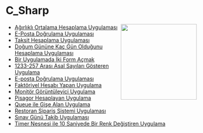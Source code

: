 <!--Height-->
<!--Italic-->
# C_Sharp
<img align='right' src='https://user-images.githubusercontent.com/5713670/87202985-820dcb80-c2b6-11ea-9f56-7ec461c497c3.gif' width='200'>

- [Ağırlıklı Ortalama Hesaplama Uygulaması](https://github.com/SelcanTaylan/C-_Sharp/tree/main/13.02.2025)
- [E-Posta Doğrulama Uygulaması](https://github.com/SelcanTaylan/C-_Sharp/tree/main/19.12.2024/%C3%B6dev1/%C3%B6dev1)
- [Taksit Hesaplama Uygulaması](https://github.com/SelcanTaylan/C-_Sharp/tree/main/19.12.2024/%C3%B6dev1/%C3%B6rnek1)
- [Doğum Gününe Kaç Gün Olduğunu Hesaplama Uygulaması](https://github.com/SelcanTaylan/C-_Sharp/tree/main/19.12.2024/%C3%B6dev1/%C3%B6rnek2)
- [Bir Uygulamada İki Form Açmak](https://github.com/SelcanTaylan/C-_Sharp/tree/main/2%20Form)
- [1233-257 Arası Asal Sayıları Gösteren Uygulama](https://github.com/SelcanTaylan/C-_Sharp/tree/main/Asal%20Say%C4%B1)
- [E-posta Doğrulama Uygulaması](https://github.com/SelcanTaylan/C-_Sharp/tree/main/E-Posta%20Do%C4%9Frulama)
- [Faktöriyel Hesabı Yapan Uygulama](https://github.com/SelcanTaylan/C-_Sharp/tree/main/Faktoriyel%20Hesaplama)
- [Monitör Görüntüleyici Uygulama](https://github.com/SelcanTaylan/C-_Sharp/tree/main/Monit%C3%B6r%20G%C3%B6r%C3%BCnt%C3%BCleyici)
- [Pisagor Hesaplayan Uygulama](https://github.com/SelcanTaylan/C-_Sharp/tree/main/Pisagor%20Hesaplama)
- [Queue ile Gişe Alan Uygulama](https://github.com/SelcanTaylan/C-_Sharp/tree/main/Queue%20%C4%B0le%20Gi%C5%9Fe)
- [Restoran Sipariş Sistemi Uygulaması](https://github.com/SelcanTaylan/C-_Sharp/tree/main/Restoran)
- [Sınav Günü Takib Uygulaması](https://github.com/SelcanTaylan/C-_Sharp/tree/main/S%C4%B1nav%20Kalan%20G%C3%BCn)
- [Timer Nesnesi ile 10 Saniyede Bir Renk Değiştiren Uygulama](https://github.com/SelcanTaylan/C-_Sharp/tree/main/Timer%20%C4%B0le%20Renk%20De%C4%9Fi%C5%9Ftirme)
